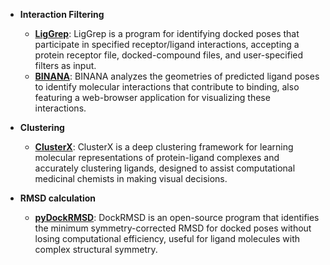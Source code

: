 - **Interaction Filtering**
	- **[LigGrep](https://durrantlab.pitt.edu/liggrep/)**: LigGrep is a program for identifying docked poses that participate in specified receptor/ligand interactions, accepting a protein receptor file, docked-compound files, and user-specified filters as input.
	- **[BINANA](https://durrantlab.pitt.edu/binana-download/)**: BINANA analyzes the geometries of predicted ligand poses to identify molecular interactions that contribute to binding, also featuring a web-browser application for visualizing these interactions.

- **Clustering**
	- **[ClusterX](https://github.com/ChenSikang/ClusterX)**: ClusterX is a deep clustering framework for learning molecular representations of protein-ligand complexes and accurately clustering ligands, designed to assist computational medicinal chemists in making visual decisions.
- **RMSD calculation**
	- **[pyDockRMSD](https://github.com/neudinger/pyDockRMSD)**: DockRMSD is an open-source program that identifies the minimum symmetry-corrected RMSD for docked poses without losing computational efficiency, useful for ligand molecules with complex structural symmetry.